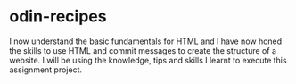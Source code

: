 # odin-recipes
I now understand the basic fundamentals for HTML and I have now honed the skills to use HTML and commit messages to create the structure of a website. I will be using the knowledge, tips and skills I learnt to execute this assignment project.